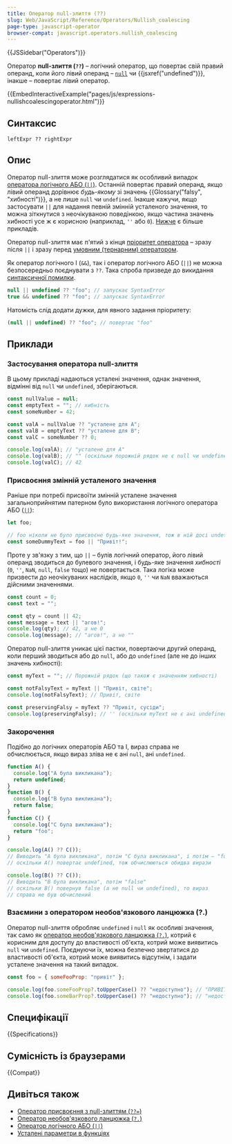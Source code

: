 ```yaml
---
title: Оператор null-злиття (??)
slug: Web/JavaScript/Reference/Operators/Nullish_coalescing
page-type: javascript-operator
browser-compat: javascript.operators.nullish_coalescing
---
```


{{JSSidebar("Operators")}}

Оператор **null-злиття (`??`)** – логічний оператор, що повертає свій правий операнд, коли його лівий операнд – [`null`](/uk/docs/Web/JavaScript/Reference/Operators/null) чи {{jsxref("undefined")}}, інакше – повертає лівий оператор.

{{EmbedInteractiveExample("pages/js/expressions-nullishcoalescingoperator.html")}}

## Синтаксис

```js-nolint
leftExpr ?? rightExpr
```

## Опис

Оператор null-злиття може розглядатися як особливий випадок [оператора логічного АБО (`||`)](/uk/docs/Web/JavaScript/Reference/Operators/Logical_OR). Останній повертає правий операнд, якщо лівий операнд дорівнює _будь-якому_ зі значень {{Glossary("falsy", "хибності")}}, а не лише `null` чи `undefined`. Інакше кажучи, якщо застосувати `||` для надання певній змінній усталеного значення, то можна зіткнутися з неочікуваною поведінкою, якщо частина значень хибності усе ж є корисною (наприклад, `''` або `0`). [Нижче](#prysvoiennia-zminnii-ustalenoho-znachennia) є більше прикладів.

Оператор null-злиття має п'ятий з кінця [пріоритет оператора](/uk/docs/Web/JavaScript/Reference/Operators/Operator_Precedence) – зразу після `||` і зразу перед [умовним (тернарним) оператором](/uk/docs/Web/JavaScript/Reference/Operators/Conditional_Operator).

Як оператор логічного І (`&&`), так і оператор логічного АБО (`||`) не можна безпосередньо поєднувати з `??`. Така спроба призведе до викидання [синтаксичної помилки](/uk/docs/Web/JavaScript/Reference/Errors/Cant_use_nullish_coalescing_unparenthesized).

```js example-bad
null || undefined ?? "foo"; // запускає SyntaxError
true && undefined ?? "foo"; // запускає SyntaxError
```

Натомість слід додати дужки, для явного задання пріоритету:

```js example-good
(null || undefined) ?? "foo"; // повертає "foo"
```

## Приклади

### Застосування оператора null-злиття

В цьому прикладі надаються усталені значення, однак значення, відмінні від `null` чи `undefined`, зберігаються.

```js
const nullValue = null;
const emptyText = ""; // хибність
const someNumber = 42;

const valA = nullValue ?? "усталене для A";
const valB = emptyText ?? "усталене для B";
const valC = someNumber ?? 0;

console.log(valA); // "усталене для A"
console.log(valB); // "" (оскільки порожній рядок не є null чи undefined)
console.log(valC); // 42
```

### Присвоєння змінній усталеного значення

Раніше при потребі присвоїти змінній усталене значення загальноприйнятим патерном було використання логічного оператора АБО ([`||`](/uk/docs/Web/JavaScript/Reference/Operators/Logical_OR)):

```js
let foo;

// foo ніколи не було присвоєне будь-яке значення, тож в ній досі undefined
const someDummyText = foo || "Привіт!";
```

Проте у зв'язку з тим, що `||` – булів логічний оператор, його лівий операнд зводиться до булевого значення, і будь-яке значення _хибності_ (`0`, `''`, `NaN`, `null`, `false` тощо) не повертається. Така логіка може призвести до неочікуваних наслідків, якщо `0`, `''` чи `NaN` вважаються дійсними значеннями.

```js
const count = 0;
const text = "";

const qty = count || 42;
const message = text || "агов!";
console.log(qty); // 42, а не 0
console.log(message); // "агов!", а не ""
```

Оператор null-злиття уникає цієї пастки, повертаючи другий операнд, коли перший зводиться або до `null`, або до `undefined` (але не до інших значень хибності):

```js
const myText = ""; // Порожній рядок (що також є значенням хибності)

const notFalsyText = myText || "Привіт, світе";
console.log(notFalsyText); // Привіт, світе

const preservingFalsy = myText ?? "Привіт, сусіди";
console.log(preservingFalsy); // '' (оскільки myText не є ані undefined, ані null)
```

### Закорочення

Подібно до логічних операторів АБО та І, вираз справа не обчислюється, якщо вираз зліва не є ані `null`, ані `undefined`.

```js
function A() {
  console.log("A була викликана");
  return undefined;
}
function B() {
  console.log("B була викликана");
  return false;
}
function C() {
  console.log("C була викликана");
  return "foo";
}

console.log(A() ?? C());
// Виводить "A була викликана", потім "C була викликана", і потім – "foo"
// оскільки A() повертає undefined, тож обчислюються обидва вирази

console.log(B() ?? C());
// Виводить "B була викликана", потім "false"
// оскільки B() повернув false (а не null чи undefined), то вираз
// справа не був обчислений
```

### Взаємини з оператором необов'язкового ланцюжка (?.)

Оператор null-злиття обробляє `undefined` і `null` як особливі значення, так само як [оператор необов'язкового ланцюжка (`?.`)](/uk/docs/Web/JavaScript/Reference/Operators/Optional_chaining), котрий є корисним для доступу до властивості об'єкта, котрий може виявитись `null` чи `undefined`. Поєднуючи їх, можна безпечно звертатися до властивості об'єкта, котрий може виявитись відсутнім, і задати усталене значення на такий випадок.

```js
const foo = { someFooProp: "привіт" };

console.log(foo.someFooProp?.toUpperCase() ?? "недоступно"); // "ПРИВІТ"
console.log(foo.someBarProp?.toUpperCase() ?? "недоступно"); // "недоступно"
```

## Специфікації

{{Specifications}}

## Сумісність із браузерами

{{Compat}}

## Дивіться також

- [Оператор присвоєння з null-злиттям (`??=`)](/uk/docs/Web/JavaScript/Reference/Operators/Nullish_coalescing_assignment)
- [Оператор необов'язкового ланцюжка (`?.`)](/uk/docs/Web/JavaScript/Reference/Operators/Optional_chaining)
- [Оператор логічного АБО (`||`)](/uk/docs/Web/JavaScript/Reference/Operators/Logical_OR)
- [Усталені параметри в функціях](/uk/docs/Web/JavaScript/Reference/Functions/Default_parameters)
